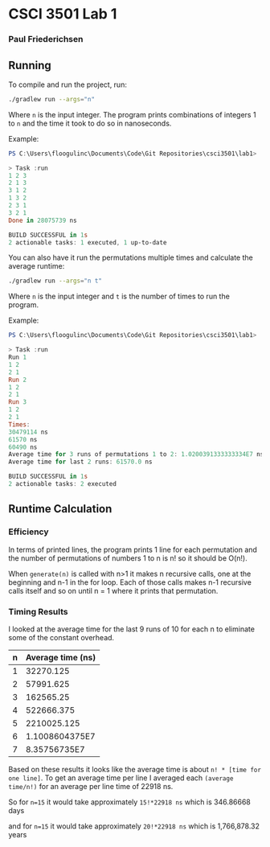 # CSCI 3501 Lab 1
### Paul Friederichsen

## Running

To compile and run the project, run:
```sh
./gradlew run --args="n"
```

Where `n` is the input integer. The program prints combinations of integers 1 to `n` and the time it took to do so in nanoseconds.

Example:

```powershell
PS C:\Users\floogulinc\Documents\Code\Git Repositories\csci3501\lab1> .\gradlew run --args="3"

> Task :run
1 2 3
2 1 3
3 1 2
1 3 2
2 3 1
3 2 1
Done in 28075739 ns

BUILD SUCCESSFUL in 1s
2 actionable tasks: 1 executed, 1 up-to-date
```

You can also have it run the permutations multiple times and calculate the average runtime:
```sh
./gradlew run --args="n t"
```
Where `n` is the input integer and `t` is the number of times to run the program.

Example:
```powershell
PS C:\Users\floogulinc\Documents\Code\Git Repositories\csci3501\lab1> .\gradlew run --args="2 3"

> Task :run
Run 1
1 2
2 1
Run 2
1 2
2 1
Run 3
1 2
2 1
Times:
30479114 ns
61570 ns
60490 ns
Average time for 3 runs of permutations 1 to 2: 1.0200391333333334E7 ns
Average time for last 2 runs: 61570.0 ns

BUILD SUCCESSFUL in 1s
2 actionable tasks: 2 executed
```

## Runtime Calculation

### Efficiency

In terms of printed lines, the program prints 1 line for each permutation and the number of permutations of numbers 1 to n is n! so it should be O(n!).

When `generate(n)` is called with n>1 it makes n recursive calls, one at the beginning and n-1 in the for loop. Each of those calls makes n-1 recursive calls itself and so on until n = 1 where it prints that permutation.

### Timing Results
I looked at the average time for the last 9 runs of 10 for each n to eliminate some of the constant overhead.

| n | Average time (ns) |
|---|---|
| 1 | 32270.125 |
| 2 | 57991.625 |
| 3 | 162565.25 |
| 4 | 522666.375 |
| 5 | 2210025.125 |
| 6 | 1.1008604375E7 |
| 7 | 8.35756735E7 |

Based on these results it looks like the average time is about `n! * [time for one line]`.
To get an average time per line I averaged each `(average time/n!)` for an average per line time of 22918 ns.

So for `n=15` it would take approximately `15!*22918 ns` which is 346.86668 days
 
and for `n=15` it would take approximately `20!*22918 ns` which is 1,766,878.32 years